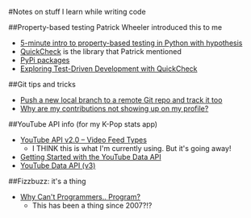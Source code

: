 #Notes on stuff I learn while writing code

##Property-based testing
Patrick Wheeler introduced this to me

-  [5-minute intro to property-based testing in Python with hypothesis](http://www.slideshare.net/FranklinChen/handout-23548866)
-  [QuickCheck](http://en.wikipedia.org/wiki/QuickCheck) is the library that Patrick mentioned
-  [PyPi packages](https://pypi.python.org/pypi?%3Aaction=search&term=quickcheck&submit=search)
-  [Exploring Test-Driven Development with QuickCheck](http://www.natpryce.com/articles/000795.html)


##Git tips and tricks
-  [Push a new local branch to a remote Git repo and track it too](http://stackoverflow.com/questions/2765421/push-a-new-local-branch-to-a-remote-git-repo-and-track-it-too)
-  [Why are my contributions not showing up on my profile?](https://help.github.com/articles/why-are-my-contributions-not-showing-up-on-my-profile/)

##YouTube API info (for my K-Pop stats app)
-  [YouTube API v2.0 – Video Feed Types](https://developers.google.com/youtube/2.0/developers_guide_protocol_video_feeds)
    +  I THINK this is what I'm currently using. But it's going away!
-  [Getting Started with the YouTube Data API](https://developers.google.com/youtube/v3/getting-started)
-  [YouTube Data API (v3)](https://developers.google.com/youtube/v3/)

##Fizzbuzz: it's a thing
-  [Why Can't Programmers.. Program?](http://blog.codinghorror.com/why-cant-programmers-program/)
    +  This has been a thing since 2007?!?
